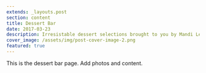```yaml
---
extends: _layouts.post
section: content
title: Dessert Bar
date: 2017-03-23
description: Irresistable dessert selections brought to you by Mandi Lee
cover_image: /assets/img/post-cover-image-2.png
featured: true
---
```


This is the dessert bar page. Add photos and content.
